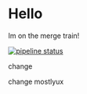 # Hello

Im on the merge train!

[![pipeline status](https://gitlab.com/mnichols1/gitpress/badges/master/pipeline.svg)](https://gitlab.com/mnichols1/gitpress/-/commits/master)

change

change mostlyux
